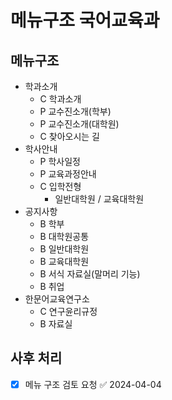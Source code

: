 # 메뉴구조 국어교육과

## 메뉴구조

- 학과소개
  - C 학과소개
  - P 교수진소개(학부)
  - P 교수진소개(대학원)
  - C 찾아오시는 길
- 학사안내
  - P 학사일정
  - P 교육과정안내
  - C 입학전형
    - 일반대학원 / 교육대학원
- 공지사항
  - B 학부
  - B 대학원공통
  - B 일반대학원
  - B 교육대학원
  - B 서식 자료실(말머리 기능)
  - B 취업
- 한문어교육연구소
  - C 연구윤리규정
  - B 자료실

## 사후 처리

- [x] 메뉴 구조 검토 요청 ✅ 2024-04-04
